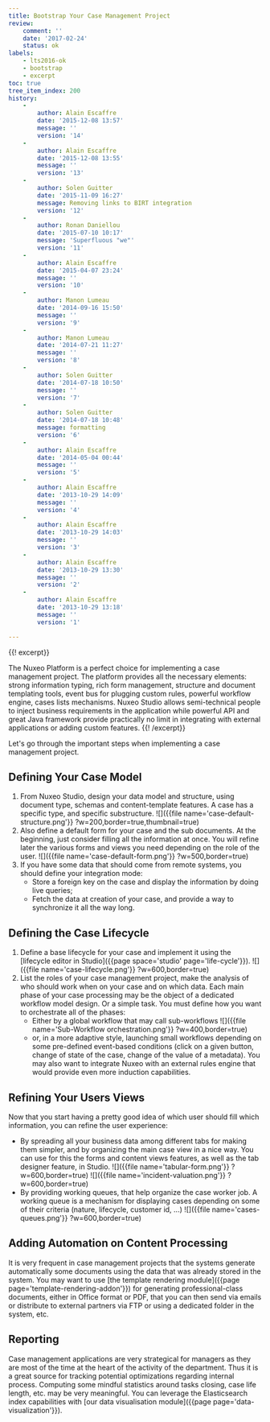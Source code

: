 ```yaml
---
title: Bootstrap Your Case Management Project
review:
    comment: ''
    date: '2017-02-24'
    status: ok
labels:
    - lts2016-ok
    - bootstrap
    - excerpt
toc: true
tree_item_index: 200
history:
    -
        author: Alain Escaffre
        date: '2015-12-08 13:57'
        message: ''
        version: '14'
    -
        author: Alain Escaffre
        date: '2015-12-08 13:55'
        message: ''
        version: '13'
    -
        author: Solen Guitter
        date: '2015-11-09 16:27'
        message: Removing links to BIRT integration
        version: '12'
    -
        author: Ronan Daniellou
        date: '2015-07-10 10:17'
        message: 'Superfluous "we"'
        version: '11'
    -
        author: Alain Escaffre
        date: '2015-04-07 23:24'
        message: ''
        version: '10'
    -
        author: Manon Lumeau
        date: '2014-09-16 15:50'
        message: ''
        version: '9'
    -
        author: Manon Lumeau
        date: '2014-07-21 11:27'
        message: ''
        version: '8'
    -
        author: Solen Guitter
        date: '2014-07-18 10:50'
        message: ''
        version: '7'
    -
        author: Solen Guitter
        date: '2014-07-18 10:48'
        message: formatting
        version: '6'
    -
        author: Alain Escaffre
        date: '2014-05-04 00:44'
        message: ''
        version: '5'
    -
        author: Alain Escaffre
        date: '2013-10-29 14:09'
        message: ''
        version: '4'
    -
        author: Alain Escaffre
        date: '2013-10-29 14:03'
        message: ''
        version: '3'
    -
        author: Alain Escaffre
        date: '2013-10-29 13:30'
        message: ''
        version: '2'
    -
        author: Alain Escaffre
        date: '2013-10-29 13:18'
        message: ''
        version: '1'

---
```

{{! excerpt}}

The Nuxeo Platform is a perfect choice for implementing a case management project. The platform provides all the necessary elements: strong information typing, rich form management, structure and document templating tools, event bus for plugging custom rules, powerful workflow engine, cases lists mechanisms. Nuxeo Studio allows semi-technical people to inject business requirements in the application while powerful API and great Java framework provide practically no limit in integrating with external applications or adding custom features.
{{! /excerpt}}

Let's go through the important steps when implementing a case management project.

## Defining Your Case Model

1.  From Nuxeo Studio, design your data model and structure, using document type, schemas and content-template features. A case has a specific type, and specific substructure.
    ![]({{file name='case-default-structure.png'}} ?w=200,border=true,thumbnail=true)
2.  Also define a default form for your case and the sub documents. At the beginning, just consider filling all the information at once. You will refine later the various forms and views you need depending on the role of the user.
    ![]({{file name='case-default-form.png'}} ?w=500,border=true)
3.  If you have some data that should come from remote systems, you should define your integration mode:
    *   Store a foreign key on the case and display the information by doing live queries;
    *   Fetch the data at creation of your case, and provide a way to synchronize it all the way long.

## Defining the Case Lifecycle

1.  Define a base lifecycle for your case and implement it using the [lifecycle editor in Studio]({{page space='studio' page='life-cycle'}}).
    ![]({{file name='case-lifecycle.png'}} ?w=600,border=true)
2.  List the roles of your case management project, make the analysis of who should work when on your case and on which data. Each main phase of your case processing may be the object of a dedicated workflow model design. Or a simple task. You must define how you want to orchestrate all of the phases:
    *   Either by a global workflow that may call sub-workflows
        ![]({{file name='Sub-Workflow orchestration.png'}} ?w=400,border=true)
    *   or, in a more adaptive style, launching small workflows depending on some pre-defined event-based conditions (click on a given button, change of state of the case, change of the value of a metadata). You may also want to integrate Nuxeo with an external rules engine that would provide even more induction capabilities.

## Refining Your Users Views

Now that you start having a pretty good idea of which user should fill which information, you can refine the user experience:

*   By spreading all your business data among different tabs for making them simpler, and by organizing the main case view in a nice way. You can use for this the forms and content views features, as well as the tab designer feature, in Studio.
    ![]({{file name='tabular-form.png'}} ?w=600,border=true) ![]({{file name='incident-valuation.png'}} ?w=600,border=true)
*   By providing working queues, that help organize the case worker job. A working queue is a mechanism for displaying cases depending on some of their criteria (nature, lifecycle, customer id, ...)
    ![]({{file name='cases-queues.png'}} ?w=600,border=true)

## Adding Automation on Content Processing

It is very frequent in case management projects that the systems generate automatically some documents using the data that was already stored in the system. You may want to use [the template rendering module]({{page page='template-rendering-addon'}}) for generating professional-class documents, either in Office format or PDF, that you can then send via emails or distribute to external partners via FTP or using a dedicated folder in the system, etc.

## Reporting

Case management applications are very strategical for managers as they are most of the time at the heart of the activity of the department. Thus it is a great source for tracking potential optimizations regarding internal process. Computing some mindful statistics around tasks closing, case life length, etc. may be very meaningful. You can leverage the Elasticsearch index capabilities with [our data visualisation module]({{page page='data-visualization'}}).
